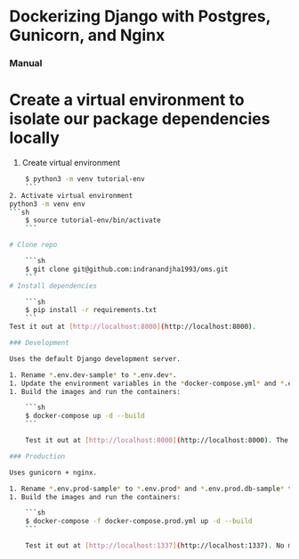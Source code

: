 # Dockerizing Django with Postgres, Gunicorn, and Nginx

### Manual
# Create a virtual environment to isolate our package dependencies locally
1. Create virtual environment
```sh
    $ python3 -m venv tutorial-env
    ```
2. Activate virtual environment
python3 -m venv env
```sh
    $ source tutorial-env/bin/activate
    ```

# Clone repo

    ```sh
    $ git clone git@github.com:indranandjha1993/oms.git
    ```
# Install dependencies

    ```sh
    $ pip install -r requirements.txt
    ```
Test it out at [http://localhost:8000](http://localhost:8000).

### Development

Uses the default Django development server.

1. Rename *.env.dev-sample* to *.env.dev*.
1. Update the environment variables in the *docker-compose.yml* and *.env.dev* files.
1. Build the images and run the containers:

    ```sh
    $ docker-compose up -d --build
    ```

    Test it out at [http://localhost:8000](http://localhost:8000). The "app" folder is mounted into the container and your code changes apply automatically.

### Production

Uses gunicorn + nginx.

1. Rename *.env.prod-sample* to *.env.prod* and *.env.prod.db-sample* to *.env.prod.db*. Update the environment variables.
1. Build the images and run the containers:

    ```sh
    $ docker-compose -f docker-compose.prod.yml up -d --build
    ```

    Test it out at [http://localhost:1337](http://localhost:1337). No mounted folders. To apply changes, the image must be re-built.
